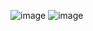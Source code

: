 ![image](https://user-images.githubusercontent.com/71250891/164051865-5a3be472-9bda-49cd-a29e-40079c0b4474.png)
![image](https://user-images.githubusercontent.com/71250891/164051938-79a8f0a0-0c70-427f-865b-c926ce447c64.png)
